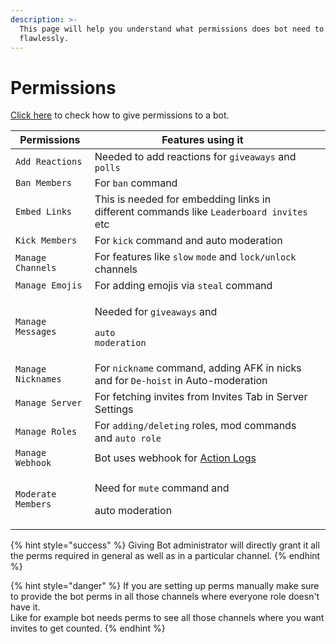 ```yaml
---
description: >-
  This page will help you understand what permissions does bot need to work
  flawlessly.
---
```


# Permissions

[Click here](basics.md#giving-permissions) to check how to give permissions to a bot.

| Permissions        | Features using it                                                                       |   |
| ------------------ | --------------------------------------------------------------------------------------- | - |
| `Add Reactions`    | Needed to add reactions for `giveaways` and `polls`                                     |   |
| `Ban Members`      | For `ban` command                                                                       |   |
| `Embed Links`      | This is needed for embedding links in different commands like `Leaderboard invites` etc |   |
| `Kick Members`     | For `kick` command and auto moderation                                                  |   |
| `Manage Channels`  | For features like `slow` `mode` and `lock/unlock` channels                              |   |
| `Manage Emojis`    | For adding emojis via `steal` command                                                   |   |
| `Manage Messages`  | <p>Needed for <code>giveaways</code> and</p><p> <code>auto moderation</code></p>        |   |
| `Manage Nicknames` | For  `nickname` command, adding AFK in nicks and for `De-hoist` in Auto-moderation      |   |
| `Manage Server`    | For fetching invites from Invites Tab in Server Settings                                |   |
| `Manage Roles`     | For `adding/deleting` roles, mod commands and `auto role`                               |   |
| `Manage Webhook`   | Bot uses webhook for [Action Logs](../website/dashboard/action-logs.md)                 |   |
| `Moderate Members` | <p>Need for <code>mute</code> command and</p><p>auto moderation</p>                     |   |

{% hint style="success" %}
Giving Bot administrator will directly grant it all the perms required in general as well as in a particular channel.
{% endhint %}

{% hint style="danger" %}
If you are setting up perms manually make sure to provide the bot perms in all those channels where everyone role doesn't have it.\
Like for example bot needs perms to see all those channels where you want invites to get counted.
{% endhint %}
